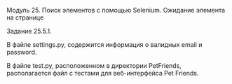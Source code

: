 Модуль 25. Поиск элементов с помощью Selenium. Ожидание элемента на странице

Задание 25.5.1.

В файле settings.py, содержится информация о валидных email и password.

В файле test.py, расположенном в директории PetFriends, располагается файл с тестами для веб-интерфейса Pet Friends.
